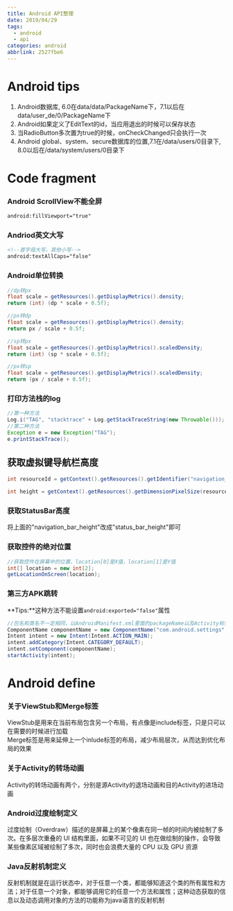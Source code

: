 ```yaml
---
title: Android API整理
date: 2019/04/29
tags:
  - android
  - api
categories: android
abbrlink: 2527fbe6
---
```


# Android tips
1. Android数据库, 6.0在data/data/PackageName下，7.1以后在data/user_de/0/PackageName下
2. Android如果定义了EditText的id，当应用退出的时候可以保存状态
3. 当RadioButton多次置为true的时候，onCheckChanged只会执行一次
4. Android global、system、secure数据库的位置,7.1在/data/users/0目录下, 8.0以后在/data/system/users/0目录下

# Code fragment

### Android ScrollView不能全屏
```xml
android:fillViewport="true"
```
### Andriod英文大写
```xml
<!--首字母大写，其他小写-->
android:textAllCaps="false"
```
### Android单位转换
```java
//dp转px
float scale = getResources().getDisplayMetrics().density;
return (int) (dp * scale + 0.5f);

//px转dp
float scale = getResources().getDisplayMetrics().density;
return px / scale + 0.5f;

//sp转px
float scale = getResources().getDisplayMetrics().scaledDensity;
return (int) (sp * scale + 0.5f);

//px转sp
float scale = getResources().getDisplayMetrics().scaledDensity;
return (px / scale + 0.5f);

```

### 打印方法栈的log

```java
//第一种方法
Log.i("TAG", "stacktrace" + Log.getStackTraceString(new Throwable()));
//第二种方法
Exception e = new Exception("TAG");
e.printStackTrace();
```

## 获取虚拟键导航栏高度
```java
int resourceId = getContext().getResources().getIdentifier("navigation_bar_height", "dimen", "android");
    
int height = getContext().getResources().getDimensionPixelSize(resourceId);
```

### 获取StatusBar高度
将上面的"navigation_bar_height"改成"status_bar_height"即可

### 获取控件的绝对位置

```java
//获取控件在屏幕中的位置，location[0]是X值，location[1]是Y值
int[] location = new int[2];
getLocationOnScreen(location);
```

### 第三方APK跳转
**Tips:**这种方法不能设置`android:exported="false"`属性
```java
//包名和类名不一定相同，以AndroidManifest.xml里面的packageName以及Activity标签中的类名为准
ComponentName componentName = new ComponentName("com.android.settings","com.android.settings.wifi.WifiSetupActivity");
Intent intent = new Intent(Intent.ACTION_MAIN);
intent.addCategory(Intent.CATEGORY_DEFAULT);
intent.setComponent(componentName);
startActivity(intent);
```
# Android define

### 关于ViewStub和Merge标签
ViewStub是用来在当前布局包含另一个布局，有点像是include标签，只是只可以在需要的时候进行加载<br>
Merge标签是用来延伸上一个inlude标签的布局，减少布局层次，从而达到优化布局的效果

### 关于Activity的转场动画
Activity的转场动画有两个，分别是源Activity的退场动画和目的Activity的进场动画

### Android过度绘制定义
过度绘制（Overdraw）描述的是屏幕上的某个像素在同一帧的时间内被绘制了多次。在多层次重叠的 UI 结构里面，如果不可见的 UI 也在做绘制的操作，会导致某些像素区域被绘制了多次，同时也会浪费大量的 CPU 以及 GPU 资源

### Java反射机制定义
反射机制就是在运行状态中，对于任意一个类，都能够知道这个类的所有属性和方法；对于任意一个对象，都能够调用它的任意一个方法和属性；这种动态获取的信息以及动态调用对象的方法的功能称为java语言的反射机制
